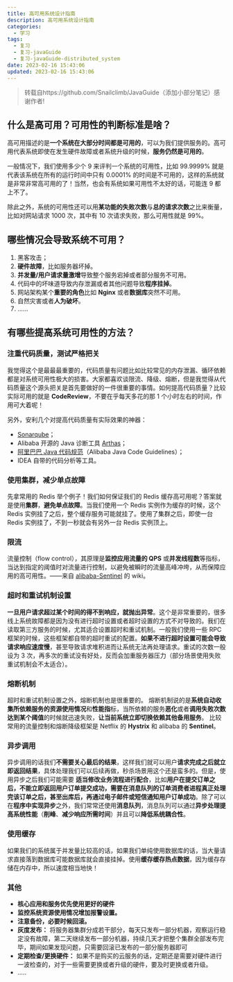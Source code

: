 ```yaml
---
title: 高可用系统设计指南
description: 高可用系统设计指南
categories:
  - 学习
tags:
  - 复习
  - 复习-javaGuide
  - 复习-javaGuide-distributed_system
date: 2023-02-16 15:43:06
updated: 2023-02-16 15:43:06
---
```


> 转载自https://github.com/Snailclimb/JavaGuide（添加小部分笔记）感谢作者!

## 什么是高可用？可用性的判断标准是啥？

高可用描述的是**一个系统在大部分时间都是可用的**，可以为我们提供服务的。高可用代表系统即使在发生硬件故障或者系统升级的时候，**服务仍然是可用的**。

一般情况下，我们使用多少个 9 来评判一个系统的可用性，比如 99.9999% 就是代表该系统在所有的运行时间中只有 0.0001% 的时间是不可用的，这样的系统就是非常非常高可用的了！当然，也会有系统如果可用性不太好的话，可能连 9 都上不了。

除此之外，系统的可用性还可以用**某功能的失败次数**与**总的请求次数**之比来衡量，比如对网站请求 1000 次，其中有 10 次请求失败，那么可用性就是 99%。

## 哪些情况会导致系统不可用？

1. 黑客攻击；
2. **硬件故障**，比如服务器坏掉。
3. **并发量/用户请求量激增**导致整个服务宕掉或者部分服务不可用。
4. 代码中的坏味道导致内存泄漏或者其他问题导致**程序挂掉**。
5. 网站架构某个**重要的角色**比如 **Nginx** 或者**数据库**突然不可用。
6. 自然灾害或者**人为破坏**。
7. ......

## 有哪些提高系统可用性的方法？

### 注重代码质量，测试严格把关

我觉得这个是最最最重要的，代码质量有问题比如比较常见的内存泄漏、循环依赖都是对系统可用性极大的损害。大家都喜欢谈限流、降级、熔断，但是我觉得从代码质量这个源头把关是首先要做好的一件很重要的事情。如何提高代码质量？比较实际可用的就是 **CodeReview**，不要在乎每天多花的那 1 个小时左右的时间，作用可大着呢！

另外，安利几个对提高代码质量有实际效果的神器：

- [Sonarqube](https://www.sonarqube.org/)；
- Alibaba 开源的 Java 诊断工具 [Arthas](https://arthas.aliyun.com/doc/)；
- [阿里巴巴 Java 代码规范](https://github.com/alibaba/p3c)（Alibaba Java Code Guidelines）；
- IDEA 自带的代码分析等工具。

### 使用集群，减少单点故障

先拿常用的 Redis 举个例子！我们如何保证我们的 Redis 缓存高可用呢？答案就是使用**集群**，**避免单点故障**。当我们使用一个 Redis 实例作为缓存的时候，这个 Redis 实例挂了之后，整个缓存服务可能就挂了。使用了集群之后，即使一台 Redis 实例挂了，不到一秒就会有另外一台 Redis 实例顶上。

### 限流

流量控制（flow control），其原理是**监控应用流量的 QPS** 或**并发线程数**等指标，当达到指定的阈值时对流量进行控制，以避免被瞬时的流量高峰冲垮，从而保障应用的高可用性。——来自 [alibaba-Sentinel](https://github.com/alibaba/Sentinel) 的 wiki。

### 超时和重试机制设置

**一旦用户请求超过某个时间的得不到响应，就抛出异常**。这个是非常重要的，很多线上系统故障都是因为没有进行超时设置或者超时设置的方式不对导致的。我们在读取第三方服务的时候，尤其适合设置超时和重试机制。一般我们使用一些 RPC 框架的时候，这些框架都自带的超时重试的配置。**如果不进行超时设置可能会导致请求响应速度慢**，甚至导致请求堆积进而让系统无法再处理请求。重试的次数一般设为 3 次，再多次的重试没有好处，反而会加重服务器压力（部分场景使用失败重试机制会不太适合）。

### 熔断机制

超时和重试机制设置之外，熔断机制也是很重要的。 熔断机制说的是**系统自动收集所依赖服务的资源使用情况**和**性能指**标，当所依赖的服务**恶化**或者**调用失败次数达到某个阈值**的时候就迅速失败，**让当前系统立即切换依赖其他备用服务**。 比较常用的流量控制和熔断降级框架是 Netflix 的 **Hystrix** 和 alibaba 的 **Sentinel**。

### 异步调用

异步调用的话我们**不需要关心最后的结果**，这样我们就可以用户**请求完成之后就立即返回结果**，具体处理我们可以后续再做，秒杀场景用这个还是蛮多的。但是，使用异步之后我们可能需要 **适当修改业务流程进行配合**，比如**用户在提交订单之后，不能立即返回用户订单提交成功，需要在消息队列的订单消费者进程真正处理完该订单之后，甚至出库后，再通过电子邮件或短信通知用户订单成功**。除了可以在**程序中实现异步**之外，我们常常还使用**消息队列**，消息队列可以通过**异步处理提高系统性能**（**削峰**、**减少响应所需时间**）并且可以**降低系统耦合性**。

### 使用缓存

如果我们的系统属于并发量比较高的话，如果我们单纯使用数据库的话，当大量请求直接落到数据库可能数据库就会直接挂掉。使用**缓存缓存热点数据**，因为缓存存储在内存中，所以速度相当地快！

### 其他

- **核心应用和服务优先使用更好的硬件**
- **监控系统资源使用情况增加报警设置。**
- **注意备份，必要时候回滚。**
- **灰度发布：** 将服务器集群分成若干部分，每天只发布一部分机器，观察运行稳定没有故障，第二天继续发布一部分机器，持续几天才把整个集群全部发布完毕，期间如果发现问题，只需要回滚已发布的一部分服务器即可
- **定期检查/更换硬件：** 如果不是购买的云服务的话，定期还是需要对硬件进行一波检查的，对于一些需要更换或者升级的硬件，要及时更换或者升级。
- .....